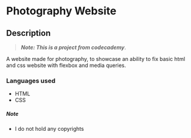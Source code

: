 # Photography Website

## Description

> **_Note: This is a project from codecademy_**.

A website made for photography, to showcase an ability to fix basic html and css website with flexbox and media queries.

### Languages used

-   HTML
-   CSS

##### Note

-   I do not hold any copyrights
